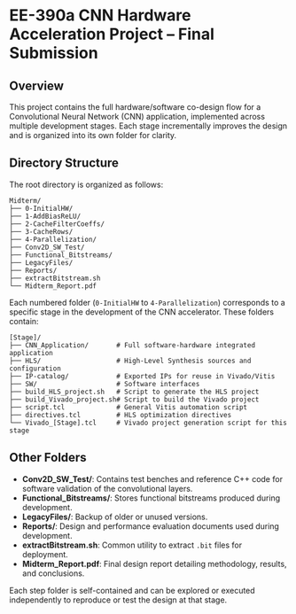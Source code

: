 # EE-390a CNN Hardware Acceleration Project – Final Submission

## Overview

This project contains the full hardware/software co-design flow for a Convolutional Neural Network (CNN) application, implemented across multiple development stages. Each stage incrementally improves the design and is organized into its own folder for clarity.

## Directory Structure

The root directory is organized as follows:

```
Midterm/
├── 0-InitialHW/
├── 1-AddBiasReLU/
├── 2-CacheFilterCoeffs/
├── 3-CacheRows/
├── 4-Parallelization/
├── Conv2D_SW_Test/
├── Functional_Bitstreams/
├── LegacyFiles/
├── Reports/
├── extractBitstream.sh
└── Midterm_Report.pdf
```

Each numbered folder (`0-InitialHW` to `4-Parallelization`) corresponds to a specific stage in the development of the CNN accelerator. These folders contain:

```
[Stage]/
├── CNN_Application/       # Full software-hardware integrated application
├── HLS/                   # High-Level Synthesis sources and configuration
├── IP-catalog/            # Exported IPs for reuse in Vivado/Vitis
├── SW/                    # Software interfaces
├── build_HLS_project.sh   # Script to generate the HLS project
├── build_Vivado_project.sh# Script to build the Vivado project
├── script.tcl             # General Vitis automation script
├── directives.tcl         # HLS optimization directives
└── Vivado_[Stage].tcl     # Vivado project generation script for this stage
```

## Other Folders

- **Conv2D_SW_Test/**: Contains test benches and reference C++ code for software validation of the convolutional layers.
- **Functional_Bitstreams/**: Stores functional bitstreams produced during development.
- **LegacyFiles/**: Backup of older or unused versions.
- **Reports/**: Design and performance evaluation documents used during development.
- **extractBitstream.sh**: Common utility to extract `.bit` files for deployment.
- **Midterm_Report.pdf**: Final design report detailing methodology, results, and conclusions.



Each step folder is self-contained and can be explored or executed independently to reproduce or test the design at that stage.
